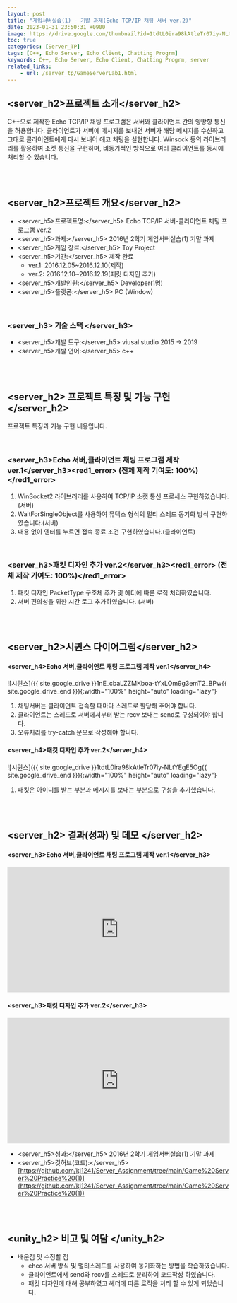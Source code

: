 ```yaml
---
layout: post
title: "게임서버실습(1) - 기말 과제(Echo TCP/IP 채팅 서버 ver.2)"
date: 2023-01-31 23:50:31 +0900
image: https://drive.google.com/thumbnail?id=1tdtL0ira98kAtleTr07iy-NLtYEgE5Og
toc: true
categories: [Server_TP]
tags: [C++, Echo Server, Echo Client, Chatting Progrm]
keywords: C++, Echo Server, Echo Client, Chatting Progrm, server
related_links:
    - url: /server_tp/GameServerLab1.html
---
```


## <server_h2>프로젝트 소개</server_h2>

C++으로 제작한 Echo TCP/IP 채팅 프로그램은 서버와 클라이언트 간의 양방향 통신을 허용합니다. 클라이언트가 서버에 메시지를 보내면 서버가 해당 메시지를 수신하고 그대로 클라이언트에게 다시 보내어 에코 채팅을 실현합니다. Winsock 등의 라이브러리를 활용하여 소켓 통신을 구현하며, 비동기적인 방식으로 여러 클라이언트를 동시에 처리할 수 있습니다.

<br>
<br>

## <server_h2>프로젝트 개요</server_h2>

- <span><server_h5>프로젝트명:</server_h5> Echo TCP/IP 서버-클라이언트 채팅 프로그램 ver.2</span>
- <span><server_h5>과제:</server_h5> 2016년 2학기 게임서버실습(1) 기말 과제</span>
- <span><server_h5>게임 장르:</server_h5> Toy Project</span>
- <span><server_h5>기간:</server_h5> 제작 완료</span>
    - ver.1: 2016.12.05~2016.12.10(제작)
    - ver.2: 2016.12.10~2016.12.19(패킷 디자인 추가)
- <span><server_h5>개발인원:</server_h5> Developer(1명)</span>
- <span><server_h5>플랫폼:</server_h5> PC (Window)</span>

<br>

### <server_h3> 기술 스택 </server_h3>

- <span><server_h5>개발 도구:</server_h5> viusal studio 2015 → 2019  </span>
- <span><server_h5>개발 언어:</server_h5> c++  </span>

<br>
<br>

## <server_h2> 프로젝트 특징 및 기능 구현 </server_h2>

프로젝트 특징과 기능 구현 내용입니다.

<br>

### <server_h3>Echo 서버,클라이언트 채팅 프로그램 제작 ver.1</server_h3><red1_error> (전체 제작 기여도: 100%)</red1_error>

1. WinSocket2 라이브러리를 사용하여 TCP/IP 소캣 통신 프로세스 구현하였습니다.(서버)
2. WaitForSingleObject를 사용하여 뮤텍스 형식의 멀티 스레드 동기화 방식 구현하였습니다.(서버)
3. 내용 없이 엔터를 누르면 접속 종료 조건 구현하였습니다.(클라이언트)

<br>

### <server_h3>패킷 디자인 추가 ver.2</server_h3><red1_error> (전체 제작 기여도: 100%)</red1_error>

1. 패킷 디자인 PacketType  구조체 추가 및 헤더에 따른 로직 처리하였습니다.
2. 서버 편의성을 위한 시간 로그 추가하였습니다. (서버)

<br>
<br>

## <server_h2>시퀸스 다이어그램</server_h2>

#### **<server_h4>Echo 서버,클라이언트 채팅 프로그램 제작 ver.1</server_h4>**

![시퀸스]({{ site.google_drive }}1nE_cbaLZZMKboa-tYxLOm9g3emT2_BPw{{ site.google_drive_end }}){:width="100%" height="auto" loading="lazy"}

1. 채팅서버는 클라이언트 접속할 때마다 스레드로 할당해 주어야 합니다.
2. 클라이언트는 스레드로 서버에서부터 받는 recv 보내는 send로  구성되어야 합니다.
3. 오류처리를 try-catch 문으로 작성해야 합니다.


#### **<server_h4>패킷 디자인 추가 ver.2</server_h4>**

![시퀸스]({{ site.google_drive }}1tdtL0ira98kAtleTr07iy-NLtYEgE5Og{{ site.google_drive_end }}){:width="100%" height="auto" loading="lazy"}

1. 패킷은 아이디를 받는 부분과 메시지를 보내는 부분으로 구성을 추가했습니다.

<br>
<br>

## <server_h2> 결과(성과) 및 데모 </server_h2>

#### **<server_h3>Echo 서버,클라이언트 채팅 프로그램 제작 ver.1</server_h3>**
<iframe width="100%" style="aspect-ratio:16/9" src="https://www.youtube.com/embed/jfzdyEIj1hU" title="채팅 서버 제작(화질 개선)" frameborder="0" allow="accelerometer; autoplay; clipboard-write; encrypted-media; gyroscope; picture-in-picture; web-share" allowfullscreen></iframe>

#### **<server_h3>패킷 디자인 추가 ver.2</server_h3>**
<iframe width="100%" style="aspect-ratio:16/9" src="https://www.youtube.com/embed/y5QNQ_o9nDI" title="채팅 서버 제작(ver.1.2)" frameborder="0" allow="accelerometer; autoplay; clipboard-write; encrypted-media; gyroscope; picture-in-picture; web-share" allowfullscreen></iframe>

- <span><server_h5>성과:</server_h5> 2016년 2학기 게임서버실습(1) 기말 과제 </span>
- <span><server_h5>깃허브(코드):</server_h5> [https://github.com/kj1241/Server_Assignment/tree/main/Game%20Server%20Practice%20(1)](https://github.com/kj1241/Server_Assignment/tree/main/Game%20Server%20Practice%20(1))</span>

<br>
<br>

## <unity_h2> 비고 및 여담 </unity_h2>

- 배운점 및 수정할 점
    - ehco 서버 방식 및 멀티스레드를 사용하여 동기화하는 방법을 학습하였습니다.
    - 클라이언트에서 send와 recv를 스레드로 분리하여 코드작성 하였습니다.
    - 패킷 디자인에 대해 공부하였고 헤더에 따른 로직을 처리 할 수 있게 되었습니다.
